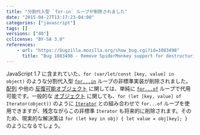 ```yaml
---
title: "分割代入型 `for-in` ループが削除されました"
date: "2015-04-27T13:17:23-04:00"
categories: ["javascript"]
tags: []
versions: ["40"]
cclicense: "BY-SA 3.0"
references:
    - url: "https://bugzilla.mozilla.org/show_bug.cgi?id=1083498"
      title: "Bug 1083498 - Remove SpiderMonkey support for destructuring for-in (JS1.7-only language extension)"
---
```

JavaScript 1.7 に含まれていた、`for (var/let/const [key, value] in object)` のような分割代入型 [`for...in`](https://developer.mozilla.org/docs/Web/JavaScript/Reference/Statements/for...in) ループの非標準実装が削除されました。[配列](https://developer.mozilla.org/docs/Web/JavaScript/Reference/Global_Objects/Array) や他の [反復可能オブジェクト](https://developer.mozilla.org/docs/Web/JavaScript/Reference/Iteration_protocols) に関しては、単純に [`for...of`](https://developer.mozilla.org/docs/Web/JavaScript/Reference/Statements/for...of) ループで代用可能です。一般的な [オブジェクト](https://developer.mozilla.org/docs/Web/JavaScript/Reference/Global_Objects/Object) に関しても、`for (let [key, value] of Iterator(object))` のように [`Iterator`](https://developer.mozilla.org/docs/Web/JavaScript/Reference/Global_Objects/Iterator) との組み合わせで `for...of` ループを使用できますが、残念ながらこの非標準 `Iterator` も将来的に削除されます。そのため、現実的な解決策は `for (let key in obj) { let value = obj[key]; }` のようになるでしょう。
